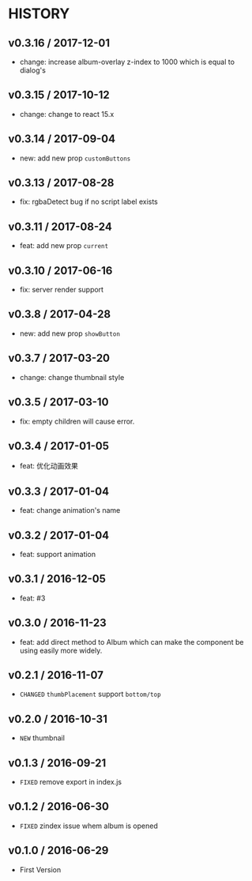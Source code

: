 # HISTORY

## v0.3.16 / 2017-12-01

* change: increase album-overlay z-index to 1000 which is equal to dialog's

## v0.3.15 / 2017-10-12

* change: change to react 15.x

## v0.3.14 / 2017-09-04

* new: add new prop `customButtons`

## v0.3.13 / 2017-08-28

* fix: rgbaDetect bug if no script label exists

## v0.3.11 / 2017-08-24

* feat: add new prop `current`

## v0.3.10 / 2017-06-16

* fix: server render support

## v0.3.8 / 2017-04-28

* new: add new prop `showButton`

## v0.3.7 / 2017-03-20

* change: change thumbnail style

## v0.3.5 / 2017-03-10

* fix: empty children will cause error.

## v0.3.4 / 2017-01-05

* feat: 优化动画效果

## v0.3.3 / 2017-01-04

* feat: change animation's name

## v0.3.2 / 2017-01-04

* feat: support animation

## v0.3.1 / 2016-12-05

* feat: #3

## v0.3.0 / 2016-11-23

* feat: add direct method to Album which can make the component be using easily more widely.

## v0.2.1 / 2016-11-07

* `CHANGED` `thumbPlacement` support `bottom/top` 

## v0.2.0 / 2016-10-31

* `NEW` thumbnail

## v0.1.3 / 2016-09-21

* `FIXED` remove export in index.js


## v0.1.2 / 2016-06-30

* `FIXED` zindex issue whem album is opened

## v0.1.0 / 2016-06-29

* First Version
